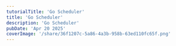 ```yaml
---   
tutorialTitle: 'Go Scheduler'
title: 'Go Scheduler'
description: 'Go Scheduler'
pubDate: 'Apr 20 2025'
coverImage: '/share/36f1207c-5a86-4a3b-958b-63ed110fc65f.png'
---
```

